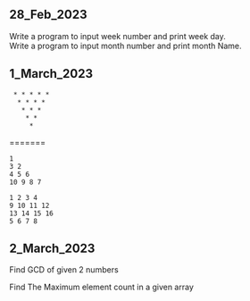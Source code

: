 28_Feb_2023
-------------------------------
Write a program to input week number and print week day.   
Write a program to input month number and print month Name.

1_March_2023
-------------------------------
```
 * * * * * 
  * * * * 
   * * * 
    * * 
     * 
```
=======

```
1
3 2
4 5 6
10 9 8 7
```
```
1 2 3 4
9 10 11 12
13 14 15 16
5 6 7 8
```

2_March_2023
-------------------
Find GCD of given 2 numbers

Find The Maximum element count in a given array

